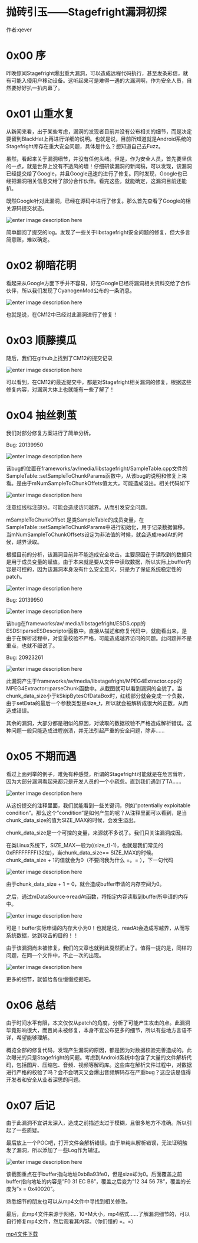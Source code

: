 # 抛砖引玉——Stagefright漏洞初探

作者:qever

0x00 序
=====

昨晚惊闻Stagefright爆出重大漏洞，可以造成远程代码执行，甚至发条彩信，就有可能入侵用户移动设备。这听起来可是难得一遇的大漏洞啊，作为安全人员，自然要好好扒一扒内幕了。

0x01 山重水复
=====

从新闻来看，出于某些考虑，漏洞的发现者目前并没有公布相关的细节，而是决定要留到BlackHat上再进行详细的说明。也就是说，目前所知道就是Android系统的Stagefright库存在重大安全问题，具体是什么？想知道自己去Fuzz。

虽然，看起来关于漏洞细节，并没有任何头绪。但是，作为安全人员，首先要坚信的一点，就是世界上没有不透风的墙！仔细研读漏洞的新闻稿，可以发现，该漏洞已经提交给了Google，并且Google迅速的进行了修复。同时发现，Google也已经把漏洞相关信息交给了部分合作伙伴。看完这些，就能确定，这漏洞目前还能扒。

既然Google针对此漏洞，已经在源码中进行了修复。那么首先查看了Google的相关源码提交状态。

![enter image description here](http://drops.javaweb.org/uploads/images/5c155f69528af48f4c66f80b0e7866b95a41d827.jpg)

简单翻阅了提交的log。发现了一些关于libstagefright安全问题的修复，但大多言简意赅，难以确定。

0x02 柳暗花明
=====

看起来从Google方面下手并不容易，好在Google已经将漏洞相关资料交给了合作伙伴，所以我们发现了CyanogenMod公布的一条消息。

![enter image description here](http://drops.javaweb.org/uploads/images/e1adee01fcc657086edc6a3f701956eaea4fa5ef.jpg)

也就是说，在CM12中已经对此漏洞进行了修复！

0x03 顺藤摸瓜
=====

随后，我们在github上找到了CM12的提交记录

![enter image description here](http://drops.javaweb.org/uploads/images/6e56f3aa1ce832a3fc979de4498ff2de93c7b94c.jpg)

可以看到，在CM12的最近提交中，都是对Stagefright相关漏洞的修复，根据这些修复内容，对漏洞大体上也就能有一些了解了！

0x04 抽丝剥茧
=====

我们对部分修复方案进行了简单分析。

Bug: 20139950

![enter image description here](http://drops.javaweb.org/uploads/images/fef9f64ad4972fa949c677eb160442fe7192825b.jpg)

该bug的位置在frameworks/av/media/libstagefright/SampleTable.cpp文件的SampleTable::setSampleToChunkParams函数中，从该bug的说明和修复上来看。是由于mNumSampleToChunkOffets值太大，可能造成溢出。相关代码如下

![enter image description here](http://drops.javaweb.org/uploads/images/46fc2d61ae5ba22abef9cbd8fb08100e4ae41f9d.jpg)

注意红线标注部分。可能会造成访问越界。从而引发安全问题。

mSampleToChunkOffset 是类SampleTable的成员变量，在SampleTable::setSampleToChunkParams中进行初始化，用于记录数据偏移。当mNumSampleToChunkOffsets设定为非法值的时候，就会造成readAt的时候，越界读取。

根据目前的分析，该漏洞目前并不能造成安全攻击。主要原因在于读取到的数据只是用于成员变量的赋值。由于本来就是要从文件中读取数据，所以实际上buffer内容是可控的，因为该漏洞本身没有什么安全意义，只是为了保证系统稳定性的patch。

![enter image description here](http://drops.javaweb.org/uploads/images/86bf7e94d1c84e83bdd721ffaef63971896cf2bd.jpg)

Bug: 20139950

![enter image description here](http://drops.javaweb.org/uploads/images/ff18e3f65fa6e34039190a980a525c127b0179b2.jpg)

该bug在frameworks/av/ media/libstagefright/ESDS.cpp的ESDS::parseESDescriptor函数中。直接从描述和修复代码中，就能看出来，是由于在解析过程中，对变量校验不严格，可能造成越界访问的问题。此问题并不是重点，也就不细说了。

Bug: 20923261

![enter image description here](http://drops.javaweb.org/uploads/images/e64aff2819490e6af5592743790a42311cb39d05.jpg)

此漏洞产生于frameworks/av/media/libstagefright/MPEG4Extractor.cpp的MPEG4Extractor::parseChunk函数中。从截图就可以看到漏洞的全貌了。当chunk_data_size小于kSkipBytesOfDataBox时，红线部分就会变成一个负数，由于setData的最后一个参数类型是size_t，所以就会被解析成很大的正数，从而造成错误。

其余的漏洞，大部分都是相似的原因，对读取的数据校验不严格造成解析错误。这种问题一般只能造成进程崩溃，并无法引起严重的安全问题，除非……

0x05 不期而遇
=====

看过上面列举的例子，难免有种感觉，所谓的Stagefright可能就是在危言耸听，因为大部分漏洞看起来都只是开发人员的一个小疏忽。直到我们遇到了TA……

![enter image description here](http://drops.javaweb.org/uploads/images/1d1255bb4bf65dbc93853a9a8b930d02350467b2.jpg)

从这份提交的注释里面，我们就能看到一些关键词，例如”potentially exploitable condition”。那么这个”condition”是如何产生的呢？从注释里面可以看到，是当chunk_data_size的值为SIZE_MAX的时候，会发生溢出。

chunk_data_size是一个可控的变量，来源就不多说了。我们只关注漏洞成因。

在类Linux系统下，SIZE_MAX一般为((size_t)-1)，也就是我们常见的0xFFFFFFFF(32位)，当chunk_data_size== SIZE_MAX的时候。chunk_data_size + 1的值就会为0（不要问我为什么 =。= ），下一句代码

![enter image description here](http://drops.javaweb.org/uploads/images/d9ca805a6c075c1744bbd24ac00ec2673bdc181d.jpg)

由于chunk_data_size + 1 = 0，就会造成buffer申请的内存空间为0。

之后，通过mDataSource->readAt函数，将指定内容读取到buffer所申请的内存中。

![enter image description here](http://drops.javaweb.org/uploads/images/164c73c6acf1c10929edd5a847ae48ab7a0c6a15.jpg)

可是！buffer实际申请的内存大小为0！也就是说，readAt会造成写越界，从而写系统数据，达到攻击的目的！！

由于该漏洞尚未被修复，我们的文章也就到此戛然而止了。值得一提的是，同样的问题，在同一个文件中，不止一次的出现。

![enter image description here](http://drops.javaweb.org/uploads/images/dc3a02b844bb15461a7594601a6cebd8b8eacf8d.jpg)

更多的细节，就留给各位慢慢挖掘吧。

0x06 总结
=====

由于时间水平有限，本文仅仅从patch的角度，分析了可能产生攻击的点。此漏洞毕竟影响很大，而且尚未被修复，本身不宜公布更多的细节，所以有些地方言语不详，希望能够理解。

概览全部的修复代码，发现产生漏洞的原因，都是因为对数据校验完善造成的。此次曝光的只是Stagefright的问题。考虑到Android系统中包含了大量的文件解析代码，包括图片、压缩包、音频、视频等解码库。这些库在解析文件过程中，对数据进行严格的校验了吗？会不会明天又会爆出音频解码存在严重bug？这应该是值得开发者和安全从业者深思的问题。

0x07 后记
=====

由于此漏洞不宜讲太深入，造成之前描述太过于模糊，且很多地方不准确。所以引起了一些质疑。

最后放上一个POC吧，打开文件会解析错误。由于单纯从解析错误，无法证明触发了漏洞，所以添加了一些Log作为辅证。

![enter image description here](http://drops.javaweb.org/uploads/images/8c17a46ab8e1ae784cd69347c61bae0647915762.jpg)

该截图重点在于buffer指向地址0xb8a93fe0，但是size却为0。后面覆盖之前buffer指向地址的内容是”F0 31 EC B6”，覆盖之后变为”12 34 56 78”，覆盖的长度为”x = 0x40020”。

熟悉细节的朋友也可以从mp4文件中寻找到相关修改。

最后，此mp4文件来源于网络，10+M大小，mp4格式……了解漏洞细节的，可以自行修复mp4文件，然后观看其内容。（你们懂的 =。=）

[mp4文件下载](http://static.wooyun.org/drops/20150729/0x105F2.mp4)